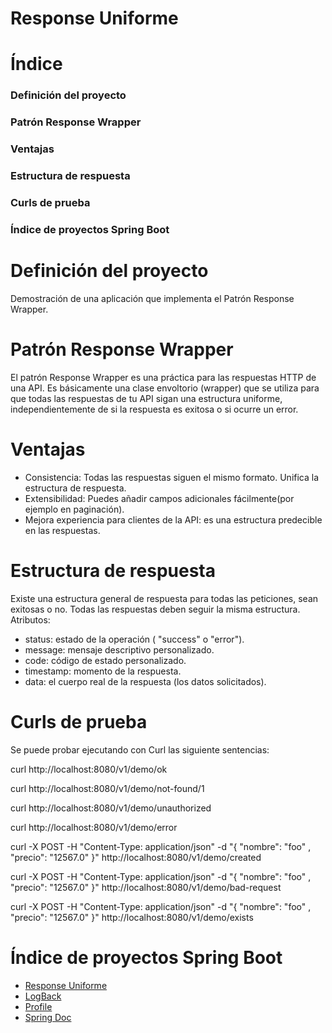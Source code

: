 # **Response Uniforme**

# Índice
### Definición del proyecto
### Patrón Response Wrapper
### Ventajas
### Estructura de respuesta
### Curls de prueba
### Índice de proyectos Spring Boot

#  **Definición del proyecto**

Demostración de una aplicación que implementa el Patrón Response Wrapper.

#  **Patrón Response Wrapper**

El patrón Response Wrapper es una práctica para las respuestas HTTP de una API. 
Es básicamente una clase envoltorio (wrapper) que se utiliza para que todas las respuestas de tu API sigan una estructura uniforme, independientemente de si la respuesta es exitosa o si ocurre un error.

#  **Ventajas**

- Consistencia: Todas las respuestas siguen el mismo formato. Unifica la estructura de respuesta.
- Extensibilidad: Puedes añadir campos adicionales fácilmente(por ejemplo en paginación).
- Mejora experiencia para clientes de la API: es una estructura predecible en las respuestas.

 
#  **Estructura de respuesta**

Existe una estructura general de respuesta para todas las peticiones, sean exitosas o no.
Todas las respuestas deben seguir la misma estructura.
Atributos:
- status: estado de la operación ( "success" o "error").
- message: mensaje descriptivo personalizado.
- code: código de estado personalizado.
- timestamp: momento de la respuesta.
- data: el cuerpo real de la respuesta (los datos solicitados).

#  **Curls de prueba**

Se puede probar ejecutando con Curl las siguiente sentencias:


curl http://localhost:8080/v1/demo/ok


curl http://localhost:8080/v1/demo/not-found/1


curl http://localhost:8080/v1/demo/unauthorized


curl http://localhost:8080/v1/demo/error



curl -X POST -H "Content-Type: application/json" -d "{ \"nombre\": \"foo\" , \"precio\": \"12567.0\" }" http://localhost:8080/v1/demo/created




curl -X POST -H "Content-Type: application/json" -d "{ \"nombre\": \"foo\" , \"precio\": \"12567.0\" }" http://localhost:8080/v1/demo/bad-request



curl -X POST -H "Content-Type: application/json" -d "{ \"nombre\": \"foo\" , \"precio\": \"12567.0\" }" http://localhost:8080/v1/demo/exists


# Índice de proyectos Spring Boot
- [Response Uniforme](https://github.com/pabloEmanuelIgoldi/Spring-Boot-Response-Wrapper)
- [LogBack](https://github.com/pabloEmanuelIgoldi/Spring-Boot-Logback)
- [Profile](https://github.com/pabloEmanuelIgoldi/Spring-Boot-Profile)
- [Spring Doc](https://github.com/pabloEmanuelIgoldi/Spring-Boot-Swagger)
